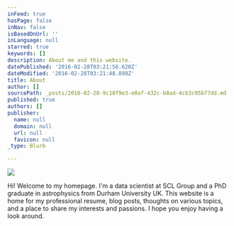```yaml
---
inFeed: true
hasPage: false
inNav: false
isBasedOnUrl: ''
inLanguage: null
starred: true
keywords: []
description: About me and this website.
datePublished: '2016-02-28T03:21:56.620Z'
dateModified: '2016-02-28T03:21:48.898Z'
title: About
author: []
sourcePath: _posts/2016-02-28-9c18f9e3-e0af-432c-b8ad-4cb3c05b77dd.md
published: true
authors: []
publisher:
  name: null
  domain: null
  url: null
  favicon: null
_type: Blurb

---
```

![](https://s3-us-west-2.amazonaws.com/the-grid-img/p/90eced7f9008a12340a66e2ce95111062f8012d3.jpg)

Hi! Welcome to my homepage. I'm a data scientist at SCL Group and a PhD graduate in astrophysics from Durham University UK. This website is a home for my professional resume, blog posts, thoughts on various topics, and a place to share my interests and passions. I hope you enjoy having a look around.